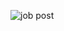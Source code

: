 ![job post](https://res.cloudinary.com/notthattayo/image/upload/v1672225522/Screen_Shot_2022-12-28_at_11.01.59_AM.png)
